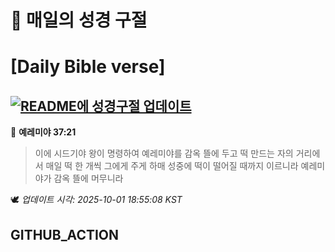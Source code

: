 # 🙏 매일의 성경 구절
# [Daily Bible verse]
## [![README에 성경구절 업데이트](https://github.com/DONGSUKA/first_test/actions/workflows/update-readme-bible.yml/badge.svg)](https://github.com/DONGSUKA/first_test/actions/workflows/update-readme-bible.yml)
<!-- START_BIBLE_VERSE -->
📖 **예레미야 37:21**
> 이에 시드기야 왕이 명령하여 예레미야를 감옥 뜰에 두고 떡 만드는 자의 거리에서 매일 떡 한 개씩 그에게 주게 하매 성중에 떡이 떨어질 때까지 이르니라 예레미야가 감옥 뜰에 머무니라

🕊️ _업데이트 시각: 2025-10-01 18:55:08 KST_
  <!-- END_BIBLE_VERSE -->
## GITHUB_ACTION

